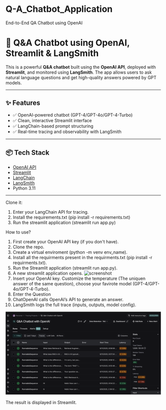 # Q-A_Chatbot_Application
End-to-End QA Chatbot using OpenAI

# 🤖 Q&A Chatbot using OpenAI, Streamlit & LangSmith

This is a powerful **Q&A chatbot** built using the **OpenAI API**, deployed with **Streamlit**, and monitored using **LangSmith**. The app allows users to ask natural language questions and get high-quality answers powered by GPT models.

---

## ✨ Features

- ✅ OpenAI-powered chatbot (GPT-4/GPT-4o/GPT-4-Turbo)
- ✅ Clean, interactive Streamlit interface
- ✅ LangChain-based prompt structuring
- ✅ Real-time tracing and observability with LangSmith

---

## 📦 Tech Stack

- [OpenAI API](https://platform.openai.com/)
- [Streamlit](https://streamlit.io/)
- [LangChain](https://www.langchain.com/)
- [LangSmith](https://smith.langchain.com/)
- Python 3.11

---

Clone it:
1. Enter your LangChain API for tracing.
2. Install the requirements.txt (pip install -r requirements.txt)
3. Run the streamlit application (streamlit run app.py)

How to use?

1. First create your OpenAI API key (if you don't have).
2. Clone the repo.
3. Create a virtual enviroment (python -m venv env_name).
4. Install all the requirments present in the requirments.txt (pip install -r requirments.txt).
5. Run the Streamlit application (streamlit run app.py).
7. A new streamlit application opens.
![screenshot](screenshot.png)
9. Insert your OpenAI key. Customize the temperature (The uniquen answer of the same question), choose your favirote model (GPT-4/GPT-4o/GPT-4-Turbo).
10. Enter the Question
11. ChatOpenAI calls OpenAI’s API to generate an answer.
12. LangSmith logs the full trace (inputs, outputs, model config).

![img/Screenshot2.png](img/Screenshot2.png)

The result is displayed in Streamlit.





